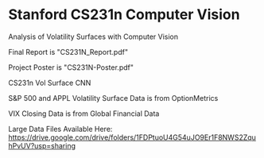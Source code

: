 # Stanford CS231n Computer Vision

Analysis of Volatility Surfaces with Computer Vision

Final Report is "CS231N_Report.pdf"

Project Poster is "CS231N-Poster.pdf"

CS231n Vol Surface CNN

S&P 500 and APPL Volatility Surface Data is from OptionMetrics

VIX Closing Data is from Global Financial Data


Large Data Files Available Here:
https://drive.google.com/drive/folders/1FDPtuoU4G54uJO9Er1F8NWS2ZquhPvUV?usp=sharing

